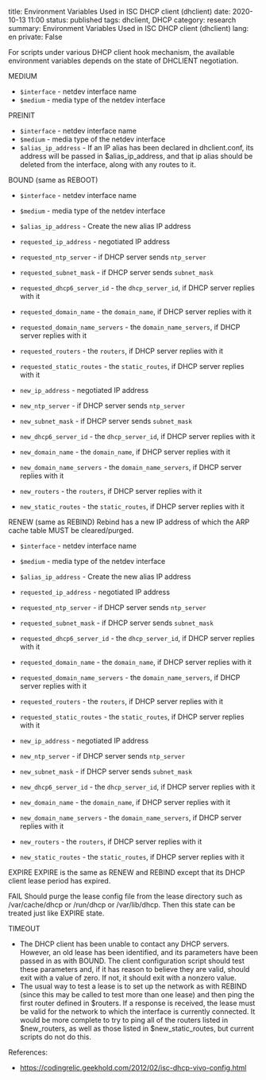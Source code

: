 title: Environment Variables Used in ISC DHCP client (dhclient)
date: 2020-10-13 11:00
status: published
tags: dhclient, DHCP
category: research
summary: Environment Variables Used in ISC DHCP client (dhclient)
lang: en
private: False


For scripts under various DHCP client hook mechanism, the available
environment variables depends on the state of DHCLIENT negotiation.


MEDIUM
  - `$interface` - netdev interface name
  - `$medium` - media type of the netdev interface

PREINIT
  - `$interface` - netdev interface name
  - `$medium` - media type of the netdev interface
  - `$alias_ip_address` - If an IP alias has been declared in dhclient.conf, its address will be passed in $alias_ip_address, and that ip alias should be deleted from the interface, along with any routes to it.

BOUND (same as REBOOT)
  - `$interface` - netdev interface name
  - `$medium` - media type of the netdev interface
  - `$alias_ip_address` - Create the new alias IP address
  - `requested_ip_address` - negotiated IP address
  - `requested_ntp_server` - if DHCP server sends `ntp_server`
  - `requested_subnet_mask` - if DHCP server sends `subnet_mask`
  - `requested_dhcp6_server_id` - the `dhcp_server_id`, if DHCP server replies with it
  - `requested_domain_name` - the `domain_name`, if DHCP server replies with it
  - `requested_domain_name_servers` - the `domain_name_servers`, if DHCP server replies with it
  - `requested_routers` - the `routers`, if DHCP server replies with it
  - `requested_static_routes` - the `static_routes`, if DHCP server replies with it

  - `new_ip_address` - negotiated IP address
  - `new_ntp_server` - if DHCP server sends `ntp_server`
  - `new_subnet_mask` - if DHCP server sends `subnet_mask`
  - `new_dhcp6_server_id` - the `dhcp_server_id`, if DHCP server replies with it
  - `new_domain_name` - the `domain_name`, if DHCP server replies with it
  - `new_domain_name_servers` - the `domain_name_servers`, if DHCP server replies with it
  - `new_routers` - the `routers`, if DHCP server replies with it
  - `new_static_routes` - the `static_routes`, if DHCP server replies with it

RENEW (same as REBIND)
Rebind has a new IP address of which the ARP cache table MUST be cleared/purged.
  - `$interface` - netdev interface name
  - `$medium` - media type of the netdev interface
  - `$alias_ip_address` - Create the new alias IP address
  - `requested_ip_address` - negotiated IP address
  - `requested_ntp_server` - if DHCP server sends `ntp_server`
  - `requested_subnet_mask` - if DHCP server sends `subnet_mask`
  - `requested_dhcp6_server_id` - the `dhcp_server_id`, if DHCP server replies with it
  - `requested_domain_name` - the `domain_name`, if DHCP server replies with it
  - `requested_domain_name_servers` - the `domain_name_servers`, if DHCP server replies with it
  - `requested_routers` - the `routers`, if DHCP server replies with it
  - `requested_static_routes` - the `static_routes`, if DHCP server replies with it

  - `new_ip_address` - negotiated IP address
  - `new_ntp_server` - if DHCP server sends `ntp_server`
  - `new_subnet_mask` - if DHCP server sends `subnet_mask`
  - `new_dhcp6_server_id` - the `dhcp_server_id`, if DHCP server replies with it
  - `new_domain_name` - the `domain_name`, if DHCP server replies with it
  - `new_domain_name_servers` - the `domain_name_servers`, if DHCP server replies with it
  - `new_routers` - the `routers`, if DHCP server replies with it
  - `new_static_routes` - the `static_routes`, if DHCP server replies with it

EXPIRE
EXPIRE is the same as RENEW and REBIND except that its DHCP client lease period has expired.

FAIL
Should purge the lease config file from the lease directory such as /var/cache/dhcp or /run/dhcp or /var/lib/dhcp.  Then this state can be treated just like
EXPIRE state.

TIMEOUT
- The DHCP client has been unable to contact any DHCP servers. However, an old lease has been identified, and its parameters have been passed in as with BOUND. The client configuration script should test these parameters and, if it has reason to believe they are valid, should exit with a value of zero. If not, it should exit with a nonzero value.
- The usual way to test a lease is to set up the network as with REBIND (since this may be called to test more than one lease) and then ping the first router defined in $routers. If a response is received, the lease must be valid for the network to which the interface is currently connected. It would be more complete to try to ping all of the routers listed in $new_routers, as well as those listed in $new_static_routes, but current scripts do not do this.


References:

- https://codingrelic.geekhold.com/2012/02/isc-dhcp-vivo-config.html
